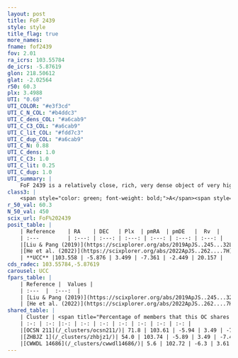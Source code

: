 ```yaml
---
layout: post
title: FoF 2439
style: style
title_flag: true
more_names: 
fname: fof2439
fov: 2.01
ra_icrs: 103.55784
de_icrs: -5.87619
glon: 218.50612
glat: -2.02564
r50: 60.3
plx: 3.4988
UTI: "0.68"
UTI_COLOR: "#e3f3cd"
UTI_C_N_COL: "#b4ddc3"
UTI_C_dens_COL: "#a6cab9"
UTI_C_C3_COL: "#a6cab9"
UTI_C_lit_COL: "#fdd7c3"
UTI_C_dup_COL: "#a6cab9"
UTI_C_N: 0.88
UTI_C_dens: 1.0
UTI_C_C3: 1.0
UTI_C_lit: 0.25
UTI_C_dup: 1.0
UTI_summary: |
    FoF 2439 is a relatively close, rich, very dense object of very high C3 quality. It is poorly studied in the literature. This object shares a significant percentage of members with 3 later reported entries.
class3: |
    <span style="color: green; font-weight: bold;">A</span><span style="color: green; font-weight: bold;">A</span>
r_50_val: 60.3
N_50_val: 450
scix_url: FoF%202439
posit_table: |
    | Reference    | RA    | DEC   | Plx  | pmRA  | pmDE   |  Rv  |
    | :---         | :---: | :---: | :---: | :---: | :---: | :---: |
    |[Liu & Pang (2019)](https://scixplorer.org/abs/2019ApJS..245...32L) | 103.588 | -5.894 | 3.542 | -7.381 | -2.569 | -- |
    |[He et al. (2022)](https://scixplorer.org/abs/2022ApJS..262....7H) | 103.367 | -5.891 | 3.496 | -7.324 | -2.437 | -- |
    | **UCC** |103.558 | -5.876 | 3.499 | -7.361 | -2.449 | 20.157 | 
cds_radec: 103.55784,-5.87619
carousel: UCC
fpars_table: |
    | Reference |  Values |
    | :---  |  :---:  |
    | [Liu & Pang (2019)](https://scixplorer.org/abs/2019ApJS..245...32L) | `Age=0.008, Z=0.5` |
    | [He et al. (2022)](https://scixplorer.org/abs/2022ApJS..262....7H) | `A0=0.05, logAge=7.25` |
shared_table: |
    | Cluster | <span title="Percentage of members that this OC shares with the ones listed">%</span>   | RA   | DEC   | Plx   | pmRA  | pmDE  | Rv | UTI |
    | :-: | :-: |:-: | :-: | :-: | :-: | :-: | :-: | :-: |
    |[OCSN 211](/_clusters/ocsn211/)| 71.8 | 103.61 | -5.94 | 3.49 | -7.37 | -2.43 | 20.37 |0.0 |
    |[ZHBJZ 1](/_clusters/zhbjz1/)| 54.0 | 103.74 | -5.89 | 3.49 | -7.41 | -2.44 | 20.51 |0.0 |
    |[CWWDL 14686](/_clusters/cwwdl14686/)| 5.6 | 102.72 | -6.3 | 3.61 | -7.13 | -2.37 | 23.6 |0.0 |
---
```

